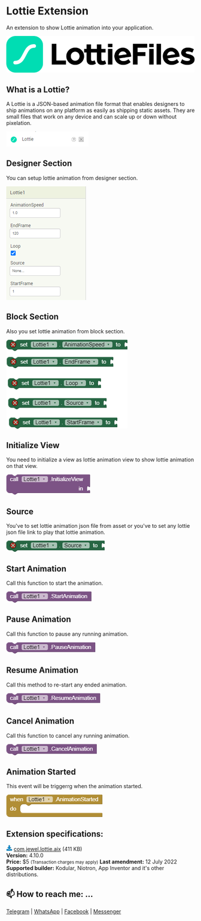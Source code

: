 # Lottie Extension
An extension to show Lottie animation into your application.

<img src="https://github.com/jewelshkjony/Lottie/raw/main/images/lottiefiles-logo.png"/>

## What is a Lottie?
A Lottie is a JSON-based animation file format that enables designers to ship animations on any platform as easily as shipping static assets. They are small files that work on any device and can scale up or down without pixelation.

<img src="https://github.com/jewelshkjony/Lottie/raw/main/images/image.png"/>

## Designer Section
You can setup lottie animation from designer section.

<img src="https://github.com/jewelshkjony/Lottie/raw/main/images/Designer-section.png"/>

## Block Section
Also you set lottie animation from block section.

<img src="https://github.com/jewelshkjony/Lottie/raw/main/images/Block-section.png"/>

## Initialize View
You need to initialize a view as lottie animation view to show lottie animation on that view.

<img src="https://github.com/jewelshkjony/Lottie/raw/main/images/InitializeView.png"/>

## Source
You've to set lottie animation json file from asset or you've to set any lottie json file link to play that lottie animation.

<img src="https://github.com/jewelshkjony/Lottie/raw/main/images/Source.png"/>

## Start Animation
Call this function to start the animation.

<img src="https://github.com/jewelshkjony/Lottie/raw/main/images/StartAnimation.png"/>

## Pause Animation
Call this function to pause any running animation.

<img src="https://github.com/jewelshkjony/Lottie/raw/main/images/PauseAnimation.png"/>

## Resume Animation
Call this method to re-start any ended animation.

<img src="https://github.com/jewelshkjony/Lottie/raw/main/images/ResumeAnimation.png"/>

## Cancel Animation
Call this function to cancel any running animation.


<img src="https://github.com/jewelshkjony/Lottie/raw/main/images/CancelAnimation.png"/>

## Animation Started
This event will be triggerrg when the animation started.

<img src="https://github.com/jewelshkjony/Lottie/raw/main/images/AnimationStarted.png"/>






<img src=""/>
<img src=""/>
<img src=""/>
<img src=""/>
<img src=""/>
<img src=""/>
<img src=""/>
<img src=""/>

## Extension specifications:
<img src="https://github.com/jewelshkjony/StartappAds/raw/main/images/download-icon.png"/> <a href="https://t.me/jewelshkjony/">com.jewel.lottie.aix</a> (411 KB) \
<b>Version:</b> 4.10.0\
<b>Price:</b> $5 <small>(Transaction charges may apply)</small>
<b>Last amendment:</b> 12 July 2022\
<b>Supported builder:</b> Kodular, Niotron, App Inventor and it's other distributions.

## 📫 How to reach me: ...

<a href="https://t.me/jewelshkjony">Telegram</a> | <a href="https://wa.me/8801775668913">WhatsApp</a> | <a href="https://fb.com/jewelshkjony">Facebook</a> | <a href="https://m.me/jewelshkjony">Messenger</a>
